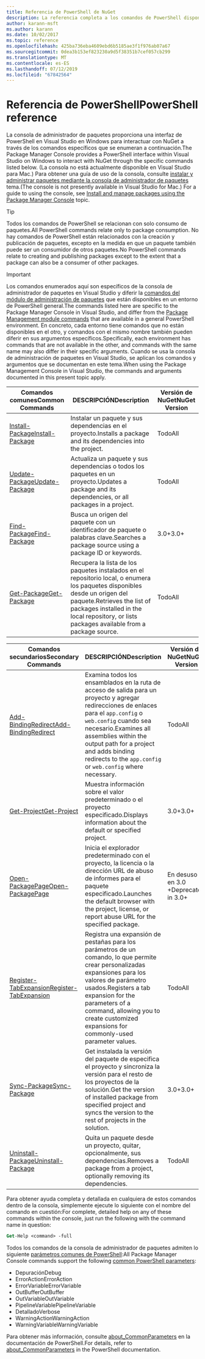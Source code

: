 ```yaml
---
title: Referencia de PowerShell de NuGet
description: La referencia completa a los comandos de PowerShell disponibles en la consola de administrador de paquetes de NuGet en Visual Studio.
author: karann-msft
ms.author: karann
ms.date: 10/02/2017
ms.topic: reference
ms.openlocfilehash: 425ba736eba4609ebd6b5185ae3f1f976ab07a67
ms.sourcegitcommit: 0dea3b153ef823230a9d5f38351b7cef057cb299
ms.translationtype: MT
ms.contentlocale: es-ES
ms.lasthandoff: 07/12/2019
ms.locfileid: "67842564"
---
```

# <a name="powershell-reference"></a><span data-ttu-id="f9cd4-103">Referencia de PowerShell</span><span class="sxs-lookup"><span data-stu-id="f9cd4-103">PowerShell reference</span></span>

<span data-ttu-id="f9cd4-104">La consola de administrador de paquetes proporciona una interfaz de PowerShell en Visual Studio en Windows para interactuar con NuGet a través de los comandos específicos que se enumeran a continuación.</span><span class="sxs-lookup"><span data-stu-id="f9cd4-104">The Package Manager Console provides a PowerShell interface within Visual Studio on Windows to interact with NuGet through the specific commands listed below.</span></span> <span data-ttu-id="f9cd4-105">(La consola no está actualmente disponible en Visual Studio para Mac.) Para obtener una guía de uso de la consola, consulte [instalar y administrar paquetes mediante la consola de administrador de paquetes](../tools/package-manager-console.md) tema.</span><span class="sxs-lookup"><span data-stu-id="f9cd4-105">(The console is not presently available in Visual Studio for Mac.) For a guide to using the console, see [Install and manage packages using the Package Manager Console](../tools/package-manager-console.md) topic.</span></span>

> [!Tip]
> <span data-ttu-id="f9cd4-106">Todos los comandos de PowerShell se relacionan con solo consumo de paquetes.</span><span class="sxs-lookup"><span data-stu-id="f9cd4-106">All PowerShell commands relate only to package consumption.</span></span> <span data-ttu-id="f9cd4-107">No hay comandos de PowerShell están relacionados con la creación y publicación de paquetes, excepto en la medida en que un paquete también puede ser un consumidor de otros paquetes.</span><span class="sxs-lookup"><span data-stu-id="f9cd4-107">No PowerShell commands relate to creating and publishing packages except to the extent that a package can also be a consumer of other packages.</span></span>

> [!Important]
> <span data-ttu-id="f9cd4-108">Los comandos enumerados aquí son específicos de la consola de administrador de paquetes en Visual Studio y diferir la [comandos del módulo de administración de paquetes](/powershell/module/packagemanagement/?view=powershell-6) que están disponibles en un entorno de PowerShell general.</span><span class="sxs-lookup"><span data-stu-id="f9cd4-108">The commands listed here are specific to the Package Manager Console in Visual Studio, and differ from the [Package Management module commands](/powershell/module/packagemanagement/?view=powershell-6) that are available in a general PowerShell environment.</span></span> <span data-ttu-id="f9cd4-109">En concreto, cada entorno tiene comandos que no están disponibles en el otro, y comandos con el mismo nombre también pueden diferir en sus argumentos específicos.</span><span class="sxs-lookup"><span data-stu-id="f9cd4-109">Specifically, each environment has commands that are not available in the other, and commands with the same name may also differ in their specific arguments.</span></span> <span data-ttu-id="f9cd4-110">Cuando se usa la consola de administración de paquetes en Visual Studio, se aplican los comandos y argumentos que se documentan en este tema.</span><span class="sxs-lookup"><span data-stu-id="f9cd4-110">When using the Package Management Console in Visual Studio, the commands and arguments documented in this present topic apply.</span></span>

| <span data-ttu-id="f9cd4-111">Comandos comunes</span><span class="sxs-lookup"><span data-stu-id="f9cd4-111">Common Commands</span></span> | <span data-ttu-id="f9cd4-112">DESCRIPCIÓN</span><span class="sxs-lookup"><span data-stu-id="f9cd4-112">Description</span></span> | <span data-ttu-id="f9cd4-113">Versión de NuGet</span><span class="sxs-lookup"><span data-stu-id="f9cd4-113">NuGet Version</span></span> |
| --- | --- | --- |
| [<span data-ttu-id="f9cd4-114">Install-Package</span><span class="sxs-lookup"><span data-stu-id="f9cd4-114">Install-Package</span></span>](ps-ref-install-package.md) | <span data-ttu-id="f9cd4-115">Instalar un paquete y sus dependencias en el proyecto.</span><span class="sxs-lookup"><span data-stu-id="f9cd4-115">Installs a package and its dependencies into the project.</span></span> | <span data-ttu-id="f9cd4-116">Todo</span><span class="sxs-lookup"><span data-stu-id="f9cd4-116">All</span></span> |
| [<span data-ttu-id="f9cd4-117">Update-Package</span><span class="sxs-lookup"><span data-stu-id="f9cd4-117">Update-Package</span></span>](ps-ref-update-package.md) | <span data-ttu-id="f9cd4-118">Actualiza un paquete y sus dependencias o todos los paquetes en un proyecto.</span><span class="sxs-lookup"><span data-stu-id="f9cd4-118">Updates a package and its dependencies, or all packages in a project.</span></span> | <span data-ttu-id="f9cd4-119">Todo</span><span class="sxs-lookup"><span data-stu-id="f9cd4-119">All</span></span> |
| [<span data-ttu-id="f9cd4-120">Find-Package</span><span class="sxs-lookup"><span data-stu-id="f9cd4-120">Find-Package</span></span>](ps-ref-find-package.md) | <span data-ttu-id="f9cd4-121">Busca un origen del paquete con un identificador de paquete o palabras clave.</span><span class="sxs-lookup"><span data-stu-id="f9cd4-121">Searches a package source using a package ID or keywords.</span></span> | <span data-ttu-id="f9cd4-122">3.0+</span><span class="sxs-lookup"><span data-stu-id="f9cd4-122">3.0+</span></span> |
| [<span data-ttu-id="f9cd4-123">Get-Package</span><span class="sxs-lookup"><span data-stu-id="f9cd4-123">Get-Package</span></span>](ps-ref-get-package.md) | <span data-ttu-id="f9cd4-124">Recupera la lista de los paquetes instalados en el repositorio local, o enumera los paquetes disponibles desde un origen del paquete.</span><span class="sxs-lookup"><span data-stu-id="f9cd4-124">Retrieves the list of packages installed in the local repository, or lists packages available from a package source.</span></span> | <span data-ttu-id="f9cd4-125">Todo</span><span class="sxs-lookup"><span data-stu-id="f9cd4-125">All</span></span> |

| <span data-ttu-id="f9cd4-126">Comandos secundarios</span><span class="sxs-lookup"><span data-stu-id="f9cd4-126">Secondary Commands</span></span> | <span data-ttu-id="f9cd4-127">DESCRIPCIÓN</span><span class="sxs-lookup"><span data-stu-id="f9cd4-127">Description</span></span> | <span data-ttu-id="f9cd4-128">Versión de NuGet</span><span class="sxs-lookup"><span data-stu-id="f9cd4-128">NuGet Version</span></span> |
| --- | --- | --- |
| [<span data-ttu-id="f9cd4-129">Add-BindingRedirect</span><span class="sxs-lookup"><span data-stu-id="f9cd4-129">Add-BindingRedirect</span></span>](ps-ref-add-bindingredirect.md) | <span data-ttu-id="f9cd4-130">Examina todos los ensamblados en la ruta de acceso de salida para un proyecto y agregar redirecciones de enlaces para el `app.config` o `web.config` cuando sea necesario.</span><span class="sxs-lookup"><span data-stu-id="f9cd4-130">Examines all assemblies within the output path for a project and adds binding redirects to the `app.config` or `web.config` where necessary.</span></span> | <span data-ttu-id="f9cd4-131">Todo</span><span class="sxs-lookup"><span data-stu-id="f9cd4-131">All</span></span> |
| [<span data-ttu-id="f9cd4-132">Get-Project</span><span class="sxs-lookup"><span data-stu-id="f9cd4-132">Get-Project</span></span>](ps-ref-get-project.md) | <span data-ttu-id="f9cd4-133">Muestra información sobre el valor predeterminado o el proyecto especificado.</span><span class="sxs-lookup"><span data-stu-id="f9cd4-133">Displays information about the default or specified project.</span></span> | <span data-ttu-id="f9cd4-134">3.0+</span><span class="sxs-lookup"><span data-stu-id="f9cd4-134">3.0+</span></span> |
| [<span data-ttu-id="f9cd4-135">Open-PackagePage</span><span class="sxs-lookup"><span data-stu-id="f9cd4-135">Open-PackagePage</span></span>](ps-ref-open-packagepage.md) | <span data-ttu-id="f9cd4-136">Inicia el explorador predeterminado con el proyecto, la licencia o la dirección URL de abuso de informes para el paquete especificado.</span><span class="sxs-lookup"><span data-stu-id="f9cd4-136">Launches the default browser with the project, license, or report abuse URL for the specified package.</span></span> | <span data-ttu-id="f9cd4-137">En desuso en 3.0 +</span><span class="sxs-lookup"><span data-stu-id="f9cd4-137">Deprecated in 3.0+</span></span> |
| [<span data-ttu-id="f9cd4-138">Register-TabExpansion</span><span class="sxs-lookup"><span data-stu-id="f9cd4-138">Register-TabExpansion</span></span>](ps-ref-register-tabexpansion.md) | <span data-ttu-id="f9cd4-139">Registra una expansión de pestañas para los parámetros de un comando, lo que permite crear personalizadas expansiones para los valores de parámetro usados.</span><span class="sxs-lookup"><span data-stu-id="f9cd4-139">Registers a tab expansion for the parameters of a command, allowing you to create customized expansions for commonly-used parameter values.</span></span> | <span data-ttu-id="f9cd4-140">Todo</span><span class="sxs-lookup"><span data-stu-id="f9cd4-140">All</span></span> |
| [<span data-ttu-id="f9cd4-141">Sync-Package</span><span class="sxs-lookup"><span data-stu-id="f9cd4-141">Sync-Package</span></span>](ps-ref-sync-package.md) | <span data-ttu-id="f9cd4-142">Get instalada la versión del paquete de especifica el proyecto y sincroniza la versión para el resto de los proyectos de la solución.</span><span class="sxs-lookup"><span data-stu-id="f9cd4-142">Get the version of installed package from specified project and syncs the version to the rest of projects in the solution.</span></span> | <span data-ttu-id="f9cd4-143">3.0+</span><span class="sxs-lookup"><span data-stu-id="f9cd4-143">3.0+</span></span> |
| [<span data-ttu-id="f9cd4-144">Uninstall-Package</span><span class="sxs-lookup"><span data-stu-id="f9cd4-144">Uninstall-Package</span></span>](ps-ref-uninstall-package.md) | <span data-ttu-id="f9cd4-145">Quita un paquete desde un proyecto, quitar, opcionalmente, sus dependencias.</span><span class="sxs-lookup"><span data-stu-id="f9cd4-145">Removes a package from a project, optionally removing its dependencies.</span></span> | <span data-ttu-id="f9cd4-146">Todo</span><span class="sxs-lookup"><span data-stu-id="f9cd4-146">All</span></span> |

<span data-ttu-id="f9cd4-147">Para obtener ayuda completa y detallada en cualquiera de estos comandos dentro de la consola, simplemente ejecute lo siguiente con el nombre del comando en cuestión:</span><span class="sxs-lookup"><span data-stu-id="f9cd4-147">For complete, detailed help on any of these commands within the console, just run the following with the command name in question:</span></span>

```ps
Get-Help <command> -full
```

<span data-ttu-id="f9cd4-148">Todos los comandos de la consola de administrador de paquetes admiten lo siguiente [parámetros comunes de PowerShell](http://go.microsoft.com/fwlink/?LinkID=113216):</span><span class="sxs-lookup"><span data-stu-id="f9cd4-148">All Package Manager Console commands support the following [common PowerShell parameters](http://go.microsoft.com/fwlink/?LinkID=113216):</span></span>

- <span data-ttu-id="f9cd4-149">Depuración</span><span class="sxs-lookup"><span data-stu-id="f9cd4-149">Debug</span></span>
- <span data-ttu-id="f9cd4-150">ErrorAction</span><span class="sxs-lookup"><span data-stu-id="f9cd4-150">ErrorAction</span></span>
- <span data-ttu-id="f9cd4-151">ErrorVariable</span><span class="sxs-lookup"><span data-stu-id="f9cd4-151">ErrorVariable</span></span>
- <span data-ttu-id="f9cd4-152">OutBuffer</span><span class="sxs-lookup"><span data-stu-id="f9cd4-152">OutBuffer</span></span>
- <span data-ttu-id="f9cd4-153">OutVariable</span><span class="sxs-lookup"><span data-stu-id="f9cd4-153">OutVariable</span></span>
- <span data-ttu-id="f9cd4-154">PipelineVariable</span><span class="sxs-lookup"><span data-stu-id="f9cd4-154">PipelineVariable</span></span>
- <span data-ttu-id="f9cd4-155">Detallado</span><span class="sxs-lookup"><span data-stu-id="f9cd4-155">Verbose</span></span>
- <span data-ttu-id="f9cd4-156">WarningAction</span><span class="sxs-lookup"><span data-stu-id="f9cd4-156">WarningAction</span></span>
- <span data-ttu-id="f9cd4-157">WarningVariable</span><span class="sxs-lookup"><span data-stu-id="f9cd4-157">WarningVariable</span></span>

<span data-ttu-id="f9cd4-158">Para obtener más información, consulte [about_CommonParameters](http://go.microsoft.com/fwlink/?LinkID=113216) en la documentación de PowerShell.</span><span class="sxs-lookup"><span data-stu-id="f9cd4-158">For details, refer to [about_CommonParameters](http://go.microsoft.com/fwlink/?LinkID=113216) in the PowerShell documentation.</span></span>
